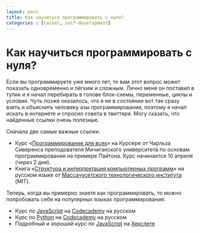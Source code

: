 ```yaml
---
layout: post
title: Как научиться программировать с нуля?
categories : [career, self-development]
---
```


Как научиться программировать с нуля?
============================================================

Если вы программируете уже много лет, то вам этот вопрос может показать одновременно и лёгким и сложным. Лично меня он поставил в тупик и я начал перебирать в голове блок-схемы, переменные, циклы и условия. Чуть позже оказалось, что я не в состоянии вот так сразу взять и объяснить человеку азы программирования, поэтому я начал искать в интернете и спросил совета в твиттере. Могу сказать, что найденные ссылки очень полезные.

Сначала две самые важные ссылки.

* Курс «[Программирование для всех][1]» на Курсере от Чарльза Сиверенса преподователя Мичиганского университета по основам программирования на примере Пайтона. Курс начинается 10 апреля (через 2 дня).
* Книга «[Структура и интерпретация компьютерных программ][2]» на русском языке от [Массачусетского технологического института][3] (MIT).

Теперь, когда вы примерно знаете как программировать, то можно попробовать себя на популярных языках программирования:

* Курс по [JavaScript][4] на [Codecademy][6]  на русском
* Курс по [Python][5] на [Codecademy][6] на русском
* Подробный и хороший курс по [JavaScript][7] на [Хекслете][8]


[1]: https://www.coursera.org/course/pythonlearn
[2]: http://newstar.rinet.ru/~goga/sicp/sicp.pdf
[3]: http://ru.wikipedia.org/wiki/Массачусетский_технологический_институт
[4]: http://www.codecademy.com/ru/tracks/javascript
[5]: http://www.codecademy.com/ru/tracks/python
[6]: http://www.codecademy.com/
[7]: https://hexlet.org/course/javascript/
[8]: https://hexlet.org/
